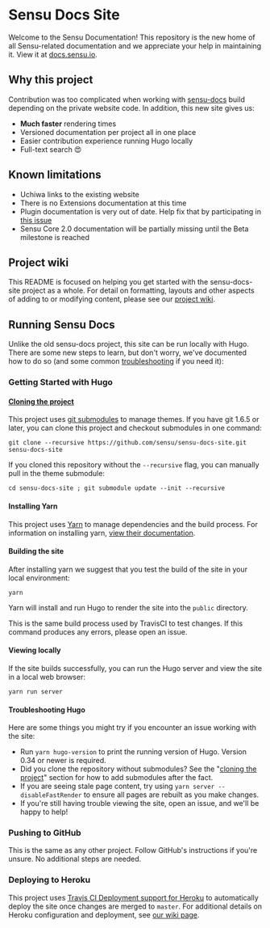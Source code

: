 # Sensu Docs Site

Welcome to the Sensu Documentation! This repository is the new home of all Sensu-related documentation and we appreciate your help in maintaining it. View it at [docs.sensu.io](https://docs.sensu.io).

## Why this project

Contribution was too complicated when working with [sensu-docs](https://github.com/sensu/sensu-docs) build depending on the private website code. In addition, this new site gives us:

- **Much faster** rendering times
- Versioned documentation per project all in one place
- Easier contribution experience running Hugo locally
- Full-text search 😍

## Known limitations

- Uchiwa links to the existing website
- There is no Extensions documentation at this time
- Plugin documentation is very out of date. Help fix that by participating in [this issue](https://github.com/sensu-plugins/community/issues/58)
- Sensu Core 2.0 documentation will be partially missing until the Beta milestone is reached

## Project wiki

This README is focused on helping you get started with the sensu-docs-site project as a whole. For detail on formatting, layouts and other aspects of adding to or modifying content, please see our [project wiki](https://github.com/sensu/sensu-docs-site/wiki).

## Running Sensu Docs

Unlike the old sensu-docs project, this site can be run locally with Hugo. There are some new steps to learn, but don't worry, we've documented how to do so (and some common [troubleshooting](https://github.com/sensu/sensu-docs-site/blob/master/README.md#troubleshooting-hugo) if you need it):

### Getting Started with Hugo

#### [Cloning the project](#cloning-the-project)

This project uses [git submodules](https://git-scm.com/book/en/v2/Git-Tools-Submodules) to manage themes. If you have git 1.6.5 or later, you can clone this project and checkout submodules in one command:

```
git clone --recursive https://github.com/sensu/sensu-docs-site.git sensu-docs-site
```

If you cloned this repository without the `--recursive` flag, you can manually pull in the theme submodule:

```
cd sensu-docs-site ; git submodule update --init --recursive
```

#### Installing Yarn

This project uses [Yarn](https://yarnpkg.com/) to manage dependencies and the build process. For information on installing yarn, [view their documentation](https://yarnpkg.com/lang/en/docs/install/).

#### Building the site

After installing yarn we suggest that you test the build of the site in your local environment:

```
yarn
```

Yarn will install and run Hugo to render the site into the `public` directory.

This is the same build process used by TravisCI to test changes. If this command produces any errors, please open an issue.


#### Viewing locally

If the site builds successfully, you can run the Hugo server and view the site in a local web browser:

```
yarn run server
```

#### Troubleshooting Hugo
Here are some things you might try if you encounter an issue working with the site:

* Run `yarn hugo-version` to print the running version of Hugo. Version 0.34 or newer is required.
* Did you clone the repository without submodules? See the "[cloning the project](#cloning-the-project)" section for how to add submodules after the fact.
* If you are seeing stale page content, try using `yarn server --disableFastRender` to ensure all pages are rebuilt as you make changes.
* If you're still having trouble viewing the site, open an issue, and we'll be happy to help!

### Pushing to GitHub
This is the same as any other project. Follow GitHub's instructions if you're unsure. No additional steps are needed.

### Deploying to Heroku
This project uses [Travis CI Deployment support for Heroku](https://docs.travis-ci.com/user/deployment/heroku/) to automatically deploy the site once changes are merged to `master`. For additional details on Heroku configuration and deployment, see [our wiki page](https://github.com/sensu/sensu-docs-site/wiki/Heroku-Configuration-and-Publishing).
